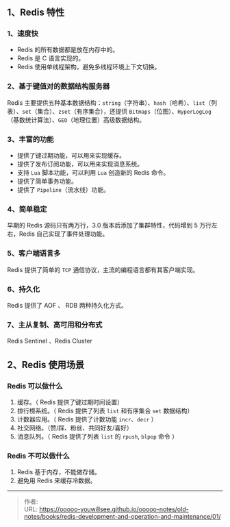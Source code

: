 # 


## 1、Redis 特性

### 1、速度快

- Redis 的所有数据都是放在内存中的。
- Redis 是 C 语言实现的。
- Redis 使用单线程架构，避免多线程环境上下文切换。

### 2、基于键值对的数据结构服务器

Redis 主要提供五种基本数据结构：`string`（字符串）、`hash`（哈希）、`list`（列表）、`set`（集合）、`zset`（有序集合），还提供 `Bitmaps`（位图）、`HyperLogLog`（基数统计算法）、`GEO`（地理位置）高级数据结构。

### 3、丰富的功能

- 提供了键过期功能，可以用来实现缓存。
- 提供了发布订阅功能，可以用来实现消息系统。
- 支持 `Lua` 脚本功能，可以利用 `Lua` 创造新的 Redis 命令。
- 提供了简单事务功能。
- 提供了 `Pipeline`（流水线）功能。

### 4、简单稳定

早期的 Redis 源码只有两万行，3.0 版本后添加了集群特性，代码增到 5 万行左右，Redis 自己实现了事件处理功能。

### 5、客户端语言多

Redis 提供了简单的 `TCP` 通信协议，主流的编程语言都有其客户端实现。

### 6、持久化

Redis 提供了 AOF 、 RDB 两种持久化方式。

### 7、主从复制、高可用和分布式

Redis Sentinel 、Redis Cluster


## 2、Redis 使用场景

### Redis 可以做什么

1. 缓存。（ Redis 提供了键过期时间设置）
2. 排行榜系统。（ Redis 提供了列表 `list` 和有序集合 `set` 数据结构）
3. 计数器应用。（ Redis 提供了计数功能 `incr`、`decr` ）
4. 社交网络。（赞/踩、粉丝、共同好友/喜好）
5. 消息队列。（ Redis 提供了列表 `list` 的 `rpush`, `blpop` 命令 ）

### Redis 不可以做什么

1. Redis 基于内存，不能做存储。
2. 避免用 Redis 来缓存冷数据。











---

> 作者:   
> URL: https://ooooo-youwillsee.github.io/ooooo-notes/old-notes/books/redis-development-and-operation-and-maintenance/01/  

